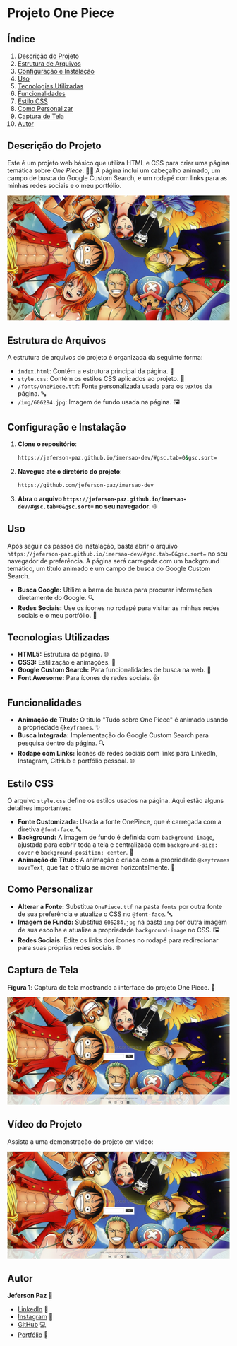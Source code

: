 # Projeto One Piece

## Índice
1. [Descrição do Projeto](#descrição-do-projeto)
2. [Estrutura de Arquivos](#estrutura-de-arquivos)
3. [Configuração e Instalação](#configuração-e-instalação)
4. [Uso](#uso)
5. [Tecnologias Utilizadas](#tecnologias-utilizadas)
6. [Funcionalidades](#funcionalidades)
7. [Estilo CSS](#estilo-css)
8. [Como Personalizar](#como-personalizar)
9. [Captura de Tela](#captura-de-tela)
10. [Autor](#autor)

## Descrição do Projeto
Este é um projeto web básico que utiliza HTML e CSS para criar uma página temática sobre *One Piece*. 🏴‍☠️ A página inclui um cabeçalho animado, um campo de busca do Google Custom Search, e um rodapé com links para as minhas redes sociais e o  meu portfólio.

![Imagem do Projeto](img/606284.jpg)

## Estrutura de Arquivos
A estrutura de arquivos do projeto é organizada da seguinte forma:

- `index.html`: Contém a estrutura principal da página. 📄
- `style.css`: Contém os estilos CSS aplicados ao projeto. 🎨
- `/fonts/OnePiece.ttf`: Fonte personalizada usada para os textos da página. 🔤
- `/img/606284.jpg`: Imagem de fundo usada na página. 🖼️

## Configuração e Instalação

1. **Clone o repositório**:
   ```bash
   https://jeferson-paz.github.io/imersao-dev/#gsc.tab=0&gsc.sort=
   ```
2. **Navegue até o diretório do projeto**:
   ```bash
   https://github.com/jeferson-paz/imersao-dev
   ```
3. **Abra o arquivo `https://jeferson-paz.github.io/imersao-dev/#gsc.tab=0&gsc.sort=` no seu navegador**. 🌐

## Uso
Após seguir os passos de instalação, basta abrir o arquivo `https://jeferson-paz.github.io/imersao-dev/#gsc.tab=0&gsc.sort=` no seu navegador de preferência. A página será carregada com um background temático, um título animado e um campo de busca do Google Custom Search. 

- **Busca Google:** Utilize a barra de busca para procurar informações diretamente do Google. 🔍
- **Redes Sociais:** Use os ícones no rodapé para visitar as minhas redes sociais e o meu portfólio. 🌟

## Tecnologias Utilizadas
- **HTML5:** Estrutura da página. 🌐
- **CSS3:** Estilização e animações. 🎨
- **Google Custom Search:** Para funcionalidades de busca na web. 🔎
- **Font Awesome:** Para ícones de redes sociais. 👍

## Funcionalidades
- **Animação de Título:** O título "Tudo sobre One Piece" é animado usando a propriedade `@keyframes`. ✨
- **Busca Integrada:** Implementação do Google Custom Search para pesquisa dentro da página. 🔍
- **Rodapé com Links:** Ícones de redes sociais com links para LinkedIn, Instagram, GitHub e portfólio pessoal. 🌐

## Estilo CSS
O arquivo `style.css` define os estilos usados na página. Aqui estão alguns detalhes importantes:

- **Fonte Customizada:** Usada a fonte OnePiece, que é carregada com a diretiva `@font-face`. 🔤
- **Background:** A imagem de fundo é definida com `background-image`, ajustada para cobrir toda a tela e centralizada com `background-size: cover` e `background-position: center`. 🌄
- **Animação de Título:** A animação é criada com a propriedade `@keyframes moveText`, que faz o título se mover horizontalmente. 🎢

## Como Personalizar
- **Alterar a Fonte:** Substitua `OnePiece.ttf` na pasta `fonts` por outra fonte de sua preferência e atualize o CSS no `@font-face`. 🔤
- **Imagem de Fundo:** Substitua `606284.jpg` na pasta `img` por outra imagem de sua escolha e atualize a propriedade `background-image` no CSS. 🖼️
- **Redes Sociais:** Edite os links dos ícones no rodapé para redirecionar para suas próprias redes sociais. 🌐

## Captura de Tela
**Figura 1**: Captura de tela mostrando a interface do projeto One Piece. 📸

![Imagem do Projeto](img/perfil.png)

## Vídeo do Projeto

Assista a uma demonstração do projeto em vídeo:

[![Assistir ao Vídeo](img/perfil.png)](video/projeto-one-piece.mp4)

## Autor
**Jeferson Paz** 👋

- [LinkedIn](#https://www.linkedin.com/in/jeferson-paz/) 🔗
- [Instagram](#https://www.instagram.com/jeferson.paz_/) 📸
- [GitHub](#https://github.com/jeferson-paz) 💻
- [Portfólio](#https://jeferson-paz.github.io/Portfolio/) 🌟
